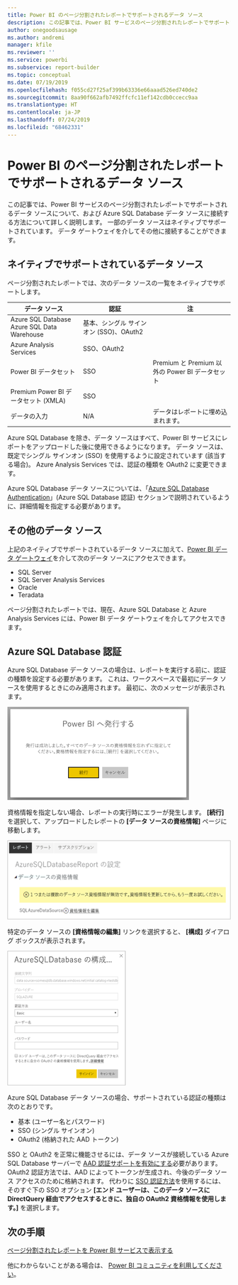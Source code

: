```yaml
---
title: Power BI のページ分割されたレポートでサポートされるデータ ソース
description: この記事では、Power BI サービスのページ分割されたレポートでサポートされるデータ ソースについて、および Azure SQL Database データ ソースに接続する方法について学習します。
author: onegoodsausage
ms.author: andremi
manager: kfile
ms.reviewer: ''
ms.service: powerbi
ms.subservice: report-builder
ms.topic: conceptual
ms.date: 07/19/2019
ms.openlocfilehash: f055cd27f25af399b63336e66aaad526ed740de2
ms.sourcegitcommit: 8aa90f662afb7492ffcfc11ef142cdb0ccecc9aa
ms.translationtype: HT
ms.contentlocale: ja-JP
ms.lasthandoff: 07/24/2019
ms.locfileid: "68462331"
---
```

# <a name="supported-data-sources-for-power-bi-paginated-reports"></a>Power BI のページ分割されたレポートでサポートされるデータ ソース

この記事では、Power BI サービスのページ分割されたレポートでサポートされるデータ ソースについて、および Azure SQL Database データ ソースに接続する方法について詳しく説明します。 一部のデータ ソースはネイティブでサポートされています。 データ ゲートウェイを介してその他に接続することができます。

## <a name="natively-supported-data-sources"></a>ネイティブでサポートされているデータ ソース

ページ分割されたレポートでは、次のデータ ソースの一覧をネイティブでサポートします。

| データ ソース | 認証 | 注 |
| --- | --- | --- |
| Azure SQL Database <br>Azure SQL Data Warehouse | 基本、シングル サインオン (SSO)、OAuth2 |   |
| Azure Analysis Services | SSO、OAuth2 |   |
| Power BI データセット | SSO | Premium と Premium 以外の Power BI データセット |
| Premium Power BI データセット (XMLA) | SSO |   |
| データの入力 | N/A | データはレポートに埋め込まれます。 |

Azure SQL Database を除き、データ ソースはすべて、Power BI サービスにレポートをアップロードした後に使用できるようになります。 データ ソースは、既定でシングル サインオン (SSO) を使用するように設定されています (該当する場合)。 Azure Analysis Services では、認証の種類を OAuth2 に変更できます。

Azure SQL Database データ ソースについては、「[Azure SQL Database Authentication](#azure-sql-database-authentication)」(Azure SQL Database 認証) セクションで説明されているように、詳細情報を指定する必要があります。

## <a name="other-data-sources"></a>その他のデータ ソース

上記のネイティブでサポートされているデータ ソースに加えて、[Power BI データ ゲートウェイ](service-gateway-onprem.md)を介して次のデータ ソースにアクセスできます。

- SQL Server
- SQL Server Analysis Services
- Oracle
- Teradata

ページ分割されたレポートでは、現在、Azure SQL Database と Azure Analysis Services には、Power BI データ ゲートウェイを介してアクセスできます。

## <a name="azure-sql-database-authentication"></a>Azure SQL Database 認証

Azure SQL Database データ ソースの場合は、レポートを実行する前に、認証の種類を設定する必要があります。 これは、ワークスペースで最初にデータ ソースを使用するときにのみ適用されます。 最初に、次のメッセージが表示されます。

![Power BI へ発行する](media/paginated-reports-data-sources/power-bi-paginated-publishing.png)

資格情報を指定しない場合、レポートの実行時にエラーが発生します。 **[続行]** を選択して、アップロードしたレポートの **[データ ソースの資格情報]** ページに移動します。

![Azure SQL Database の設定](media/paginated-reports-data-sources/power-bi-paginated-settings-azure-sql.png)

特定のデータ ソースの **[資格情報の編集]** リンクを選択すると、 **[構成]** ダイアログ ボックスが表示されます。

![Azure SQL Database の構成](media/paginated-reports-data-sources/power-bi-paginated-configure-azure-sql.png)

Azure SQL Database データ ソースの場合、サポートされている認証の種類は次のとおりです。

- 基本 (ユーザー名とパスワード)
- SSO (シングル サインオン)
- OAuth2 (格納された AAD トークン)

SSO と OAuth2 を正常に機能させるには、データ ソースが接続している Azure SQL Database サーバーで [AAD 認証サポートを有効にする](https://docs.microsoft.com/azure/sql-database/sql-database-aad-authentication-configure)必要があります。 OAuth2 認証方法では、AAD によってトークンが生成され、今後のデータ ソース アクセスのために格納されます。 代わりに [SSO 認証方法](https://docs.microsoft.com/power-bi/service-azure-sql-database-with-direct-connect#single-sign-on)を使用するには、そのすぐ下の SSO オプション **[エンド ユーザーは、このデータ ソースに DirectQuery 経由でアクセスするときに、独自の OAuth2 資格情報を使用します。]** を選択します。
  
## <a name="next-steps"></a>次の手順

[ページ分割されたレポートを Power BI サービスで表示する](paginated-reports-view-power-bi-service.md)

他にわからないことがある場合は、 [Power BI コミュニティを利用してください](http://community.powerbi.com/)。
